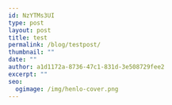 ```yaml
---
id: NzYTMs3UI
type: post
layout: post
title: test
permalink: /blog/testpost/
thumbnail: ""
date: ""
author: a1d1172a-8736-47c1-831d-3e508729fee2
excerpt: ""
seo:
  ogimage: /img/henlo-cover.png
---
```

